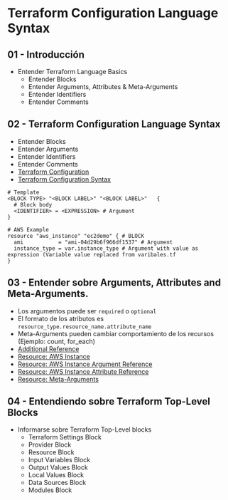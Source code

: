 # Terraform Configuration Language Syntax

## 01 - Introducción
- Entender Terraform Language Basics
  - Entender Blocks
  - Entender Arguments, Attributes & Meta-Arguments
  - Entender Identifiers
  - Entender Comments
 


## 02 - Terraform Configuration Language Syntax
- Entender Blocks
- Entender Arguments
- Entender Identifiers
- Entender Comments
- [Terraform Configuration](https://www.terraform.io/docs/configuration/index.html)
- [Terraform Configuration Syntax](https://www.terraform.io/docs/configuration/syntax.html)

```
# Template
<BLOCK TYPE> "<BLOCK LABEL>" "<BLOCK LABEL>"   {
  # Block body
  <IDENTIFIER> = <EXPRESSION> # Argument
}

# AWS Example
resource "aws_instance" "ec2demo" { # BLOCK
  ami           = "ami-04d29b6f966df1537" # Argument
  instance_type = var.instance_type # Argument with value as expression (Variable value replaced from varibales.tf
}
```

## 03 -  Entender sobre Arguments, Attributes and Meta-Arguments.
- Los argumentos puede ser `required` o `optional`
- El formato de los atributos es `resource_type.resource_name.attribute_name`
- Meta-Arguments pueden cambiar comportamiento de los recursos (Ejemplo: count, for_each)
- [Additional Reference](https://learn.hashicorp.com/tutorials/terraform/resource?in=terraform/configuration-language) 
- [Resource: AWS Instance](https://registry.terraform.io/providers/hashicorp/aws/latest/docs/resources/instance)
- [Resource: AWS Instance Argument Reference](https://registry.terraform.io/providers/hashicorp/aws/latest/docs/resources/instance#argument-reference)
- [Resource: AWS Instance Attribute Reference](https://registry.terraform.io/providers/hashicorp/aws/latest/docs/resources/instance#attributes-reference)
- [Resource: Meta-Arguments](https://www.terraform.io/docs/language/meta-arguments/depends_on.html)

## 04 - Entendiendo sobre Terraform Top-Level Blocks
- Informarse sobre Terraform Top-Level blocks
  - Terraform Settings Block
  - Provider Block
  - Resource Block
  - Input Variables Block
  - Output Values Block
  - Local Values Block
  - Data Sources Block
  - Modules Block


